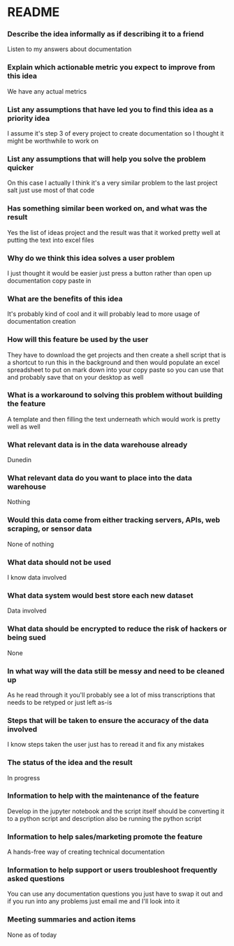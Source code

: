 # README

### Describe the idea informally as if describing it to a friend

Listen to my answers about documentation

### Explain which actionable metric you expect to improve from this idea

We have any actual metrics

### List any assumptions that have led you to find this idea as a priority idea

I assume it's step 3 of every project to create documentation so I thought it might be worthwhile to work on

### List any assumptions that will help you solve the problem quicker

On this case I actually I think it's a very similar problem to the last project salt just use most of that code

### Has something similar been worked on, and what was the result

Yes the list of ideas project and the result was that it worked pretty well at putting the text into excel files

### Why do we think this idea solves a user problem

I just thought it would be easier just press a button rather than open up documentation copy paste in

### What are the benefits of this idea

It's probably kind of cool and it will probably lead to more usage of documentation creation

### How will this feature be used by the user

They have to download the get projects and then create a shell script that is a shortcut to run this in the background and then would populate an excel spreadsheet to put on mark down into your copy paste so you can use that and probably save that on your desktop as well

### What is a workaround to solving this problem without building the feature

A template and then filling the text underneath which would work is pretty well as well

### What relevant data is in the data warehouse already

Dunedin

### What relevant data do you want to place into the data warehouse

Nothing

### Would this data come from either tracking servers, APIs, web scraping, or sensor data

None of nothing

### What data should not be used

I know data involved

### What data system would best store each new dataset

Data involved

### What data should be encrypted to reduce the risk of hackers or being sued

None

### In what way will the data still be messy and need to be cleaned up

As he read through it you'll probably see a lot of miss transcriptions that needs to be retyped or just left as-is

### Steps that will be taken to ensure the accuracy of the data involved

I know steps taken the user just has to reread it and fix any mistakes

### The status of the idea and the result

In progress

### Information to help with the maintenance of the feature

Develop in the jupyter notebook and the script itself should be converting it to a python script and description also be running the python script

### Information to help sales/marketing promote the feature

A hands-free way of creating technical documentation

### Information to help support or users troubleshoot frequently asked questions

You can use any documentation questions you just have to swap it out and if you run into any problems just email me and I'll look into it

### Meeting summaries and action items

None as of today
